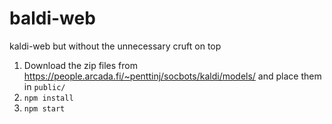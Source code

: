# baldi-web
kaldi-web but without the unnecessary cruft on top

1. Download the zip files from https://people.arcada.fi/~penttinj/socbots/kaldi/models/ and place them in `public/`
2. `npm install`
3. `npm start`